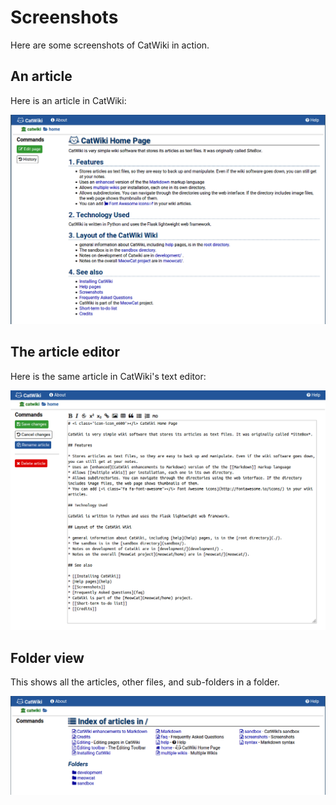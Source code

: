 # Screenshots

Here are some screenshots of CatWiki in action.

## An article

Here is an article in CatWiki:

![](article.png)

## The article editor

Here is the same article in CatWiki's text editor:

![](article_editor.png)

## Folder view

This shows all the articles, other files, and sub-folders in a folder.

![](folder_view.png)

